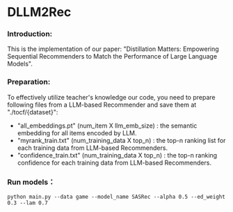 # DLLM2Rec
### Introduction:
This is the implementation of our paper: "Distillation Matters: Empowering Sequential Recommenders to Match the Performance of Large Language Models".
### Preparation:
To effectively utilize teacher's knowledge our code, you need to prepare following files from a LLM-based Recommender and save them at "./tocf/{dataset}":
* "all_embeddings.pt" (num_item X llm_emb_size) : the semantic embedding for all items encoded by LLM.
* "myrank_train.txt"  (num_training_data X top_n) : the top-n ranking list for each training data from LLM-based Recommenders.
* "confidence_train.txt"  (num_training_data X top_n) : the top-n ranking confidence for each training data from LLM-based Recommenders.
### Run models：
```
python main.py --data game --model_name SASRec --alpha 0.5 --ed_weight 0.3 --lam 0.7
```

